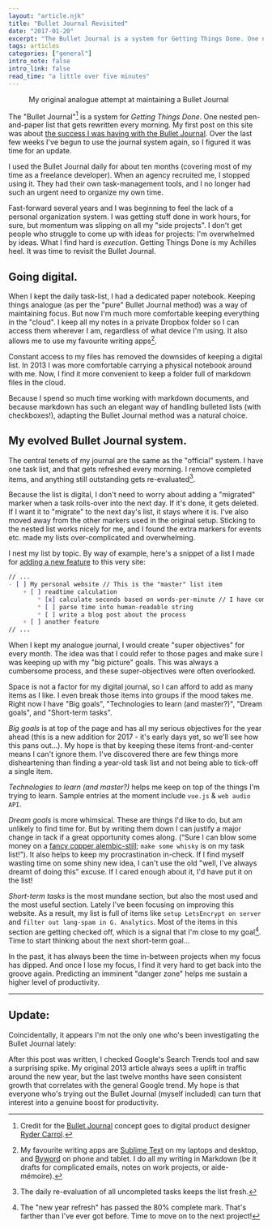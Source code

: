 ```yaml
---
layout: "article.njk"
title: "Bullet Journal Revisited"
date: "2017-01-20"
excerpt: "The Bullet Journal is a system for Getting Things Done. One nested pen-and-paper list that gets rewritten every morning."
tags: articles
categories: ["general"]
intro_note: false
intro_link: false
read_time: "a little over five minutes"
---
```


<figure class="post-content__image-wrapper post-content__image-wrapper--has-sidebar">
    <img class="post-content__image" src="/images/articles/journal.jpg" alt="">
    <figcaption class="sidenote">My original analogue attempt at maintaining a Bullet Journal</figcaption>
</figure>

The "Bullet Journal"[^1] is a system for *Getting Things Done*. One nested pen-and-paper list that gets rewritten every morning. My first post on this site was about [the success I was having with the Bullet Journal](/bullet-journal-workflow). Over the last few weeks I've begun to use the journal system again, so I figured it was time for an update.

I used the Bullet Journal daily for about ten months (covering most of my time as a freelance developer). When an agency recruited me, I stopped using it. They had their own task-management tools, and I no longer had such an urgent need to organize my own time.

Fast-forward several years and I was beginning to feel the lack of a personal organization system. I was getting stuff done in work hours, for sure, but momentum was slipping on all my "side projects". I don't get people who struggle to come up with ideas for projects: I'm overwhelmed by ideas. What I find hard is *execution*. Getting Things Done is my Achilles heel. It was time to revisit the Bullet Journal.

## Going digital.

When I kept the daily task-list, I had a dedicated paper notebook. Keeping things analogue (as per the "pure" Bullet Journal method) was a way of maintaining focus. But now I'm much more comfortable keeping everything in the "cloud". I keep all my notes in a private Dropbox folder so I can access them wherever I am, regardless of what device I'm using. It also allows me to use my favourite writing apps[^2].

Constant access to my files has removed the downsides of keeping a digital list. In 2013 I was more comfortable carrying a physical notebook around with me. Now, I find it more convenient to keep a folder full of markdown files in the cloud.

Because I spend so much time working with markdown documents, and because markdown has such an elegant way of handling bulleted lists (with checkboxes!), adapting the Bullet Journal method was a natural choice.

## My evolved Bullet Journal system.

The central tenets of my journal are the same as the "official" system. I have one task list, and that gets refreshed every morning. I remove completed items, and anything still outstanding gets re-evaluated[^3].

Because the list is digital, I don't need to worry about adding a "migrated" marker when a task rolls-over into the next day. If it's done, it gets deleted. If I want it to "migrate" to the next day's list, it stays where it is. I've also moved away from the other markers used in the original setup. Sticking to the nested list works nicely for me, and I found the extra markers for events etc. made my lists over-complicated and overwhelming.

I nest my list by topic. By way of example, here's a snippet of a list I made for [adding a new feature](/calculating-reading-speed) to this very site:

```markdown
// ...
- [ ] My personal website // This is the "master" list item
    + [ ] readtime calculation
        * [x] calculate seconds based on words-per-minute // I have completed this item.
        * [ ] parse time into human-readable string
        * [ ] write a blog post about the process
    + [ ] another feature
// ...
```

When I kept my analogue journal, I would create "super objectives" for every month. The idea was that I could refer to those pages and make sure I was keeping up with my "big picture" goals. This was always a cumbersome process, and these super-objectives were often overlooked.

Space is not a factor for my digital journal, so I can afford to add as many items as I like. I even break those items into groups if the mood takes me. Right now I have "Big goals", "Technologies to learn (and master?)", "Dream goals", and "Short-term tasks".

*Big goals* is at top of the page and has all my serious objectives for the year ahead (this is a new addition for 2017 - it's early days yet, so we'll see how this pans out...). My hope is that by keeping these items front-and-center means I can't ignore them. I've discovered there are few things more disheartening than finding a year-old task list and not being able to tick-off a single item.

*Technologies to learn (and master?)* helps me keep on top of the things I'm trying to learn. Sample entries at the moment include `vue.js` & `web audio API`.

*Dream goals* is more whimsical. These are things I'd like to do, but am unlikely to find time for. But by writing them down I can justify a major change in tack if a great opportunity comes along. (“Sure I can blow some money on a [fancy copper alembic-still](http://shop.premium-coppers.com/product-category/premium-copper-riveted-union-alembic-stills/); `make some whisky` is on my task list!”). It also helps to keep my procrastination in-check. If I find myself wasting time on some shiny new idea, I can't use the old "well, I've always dreamt of doing this" excuse. If I cared enough about it, I'd have put it on the list!

*Short-term tasks* is the most mundane section, but also the most used and the most useful section. Lately I've been focusing on improving this website. As a result, my list is full of items like `setup LetsEncrypt on server` and `filter out lang-spam in G. Analytics`. Most of the items in this section are getting checked off, which is a signal that I'm close to my goal[^4]. Time to start thinking about the next short-term goal...

In the past, it has always been the time in-between projects when my focus has dipped. And once I lose my focus, I find it very hard to get back into the groove again. Predicting an imminent "danger zone" helps me sustain a higher level of productivity.

---

## Update:

Coincidentally, it appears I'm not the only one who's been investigating the Bullet Journal lately:

<script type="text/javascript" src="https://ssl.gstatic.com/trends_nrtr/884_RC03/embed_loader.js"></script>
<script type="text/javascript">
console.log('g-shizz started');
trends.embed.renderExploreWidget("TIMESERIES", {"comparisonItem":[{"keyword":"bullet journal","geo":"","time":"today 5-y"}],"category":0,"property":""}, {"exploreQuery":"q=bullet%20journal","guestPath":"https://www.google.co.uk:443/trends/embed/"});
console.log('g-shizz finished');
</script>

After this post was written, I checked Google's Search Trends tool and saw a surprising spike. My original 2013 article always sees a uplift in traffic around the new year, but the last twelve months have seen consistent growth that correlates with the general Google trend. My hope is that everyone who's trying out the Bullet Journal (myself included) can turn that interest into a genuine boost for productivity.

[^1]: Credit for the [Bullet Journal](http://www.bulletjournal.com/) concept goes to digital product designer [Ryder Carrol](http://www.rydercarroll.com/).

[^2]: My favourite writing apps are [Sublime Text](https://www.sublimetext.com) on my laptops and desktop, and [Byword](https://bywordapp.com/) on phone and tablet. I do all my writing in Markdown (be it drafts for complicated emails, notes on work projects, or aide-mémoire).

[^3]: The daily re-evaluation of all uncompleted tasks keeps the list fresh.

[^4]: The "new year refresh" has passed the 80% complete mark. That's farther than I've ever got before. Time to move on to the next project!